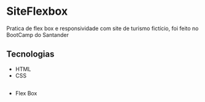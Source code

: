 # SiteFlexbox 
Pratica de flex box e responsividade com site de turismo fictício, foi feito no  BootCamp do Santander 

## Tecnologias
- HTML
- CSS
## 
- Flex Box
